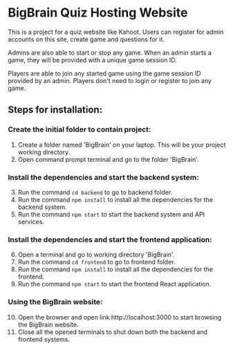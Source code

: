# BigBrain Quiz Hosting Website  

This is a project for a quiz website like Kahoot. Users can register for admin accounts on this site, create game and questions for it.  

Admins are also able to start or stop any game. When an admin starts a game, they will be provided with a unique game session ID.  

Players are able to join any started game using the game session ID provided by an admin. Players don't need to login or register to join any game.  


## Steps for installation:  

### Create the initial folder to contain project:
1. Create a folder named 'BigBrain' on your laptop. This will be your project working directory.
2. Open command prompt terminal and go to the folder 'BigBrain'.

### Install the dependencies and start the backend system:  
3. Run the command `cd backend` to go to backend folder.
4. Run the command `npm install` to install all the dependencies for the backend system.
5. Run the command `npm start` to start the backend system and API services.

### Install the dependencies and start the frontend application:  
6. Open a terminal and go to working directory 'BigBrain'.
7. Run the command `cd frontend` to go to frontend folder.
8. Run the command `npm install` to install all the dependencies for the frontend.
9. Run the command `npm start` to start the frontend React application.

### Using the BigBrain website:  
10. Open the browser and open link http://localhost:3000 to start browsing the BigBrain website.
11. Close all the opened terminals to shut down both the backend and frontend systems.

